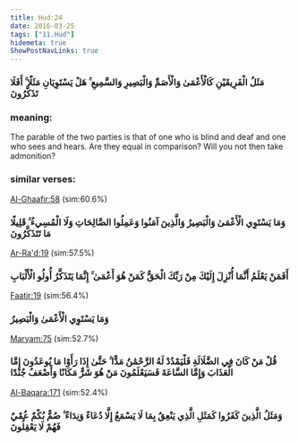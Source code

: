 ```yaml
---
title: Hud:24
date: 2016-03-25
tags: ["11.Hud"]
hidemeta: true 
ShowPostNavLinks: true 
---
```

### مَثَلُ الْفَرِيقَيْنِ كَالْأَعْمَىٰ وَالْأَصَمِّ وَالْبَصِيرِ وَالسَّمِيعِ ۚ هَلْ يَسْتَوِيَانِ مَثَلًا ۚ أَفَلَا تَذَكَّرُونَ
### meaning: 
The parable of the two parties is that of one who is blind and deaf and one who sees and hears. Are they equal in comparison? Will you not then take admonition?
### similar verses: 

[Al-Ghaafir:58](/40/58) (sim:60.6%)

### وَمَا يَسْتَوِي الْأَعْمَىٰ وَالْبَصِيرُ وَالَّذِينَ آمَنُوا وَعَمِلُوا الصَّالِحَاتِ وَلَا الْمُسِيءُ ۚ قَلِيلًا مَا تَتَذَكَّرُونَ

[Ar-Ra'd:19](/13/19) (sim:57.5%)

### أَفَمَنْ يَعْلَمُ أَنَّمَا أُنْزِلَ إِلَيْكَ مِنْ رَبِّكَ الْحَقُّ كَمَنْ هُوَ أَعْمَىٰ ۚ إِنَّمَا يَتَذَكَّرُ أُولُو الْأَلْبَابِ

[Faatir:19](/35/19) (sim:56.4%)

### وَمَا يَسْتَوِي الْأَعْمَىٰ وَالْبَصِيرُ

[Maryam:75](/19/75) (sim:52.7%)

### قُلْ مَنْ كَانَ فِي الضَّلَالَةِ فَلْيَمْدُدْ لَهُ الرَّحْمَٰنُ مَدًّا ۚ حَتَّىٰ إِذَا رَأَوْا مَا يُوعَدُونَ إِمَّا الْعَذَابَ وَإِمَّا السَّاعَةَ فَسَيَعْلَمُونَ مَنْ هُوَ شَرٌّ مَكَانًا وَأَضْعَفُ جُنْدًا

[Al-Baqara:171](/2/171) (sim:52.4%)

### وَمَثَلُ الَّذِينَ كَفَرُوا كَمَثَلِ الَّذِي يَنْعِقُ بِمَا لَا يَسْمَعُ إِلَّا دُعَاءً وَنِدَاءً ۚ صُمٌّ بُكْمٌ عُمْيٌ فَهُمْ لَا يَعْقِلُونَ
